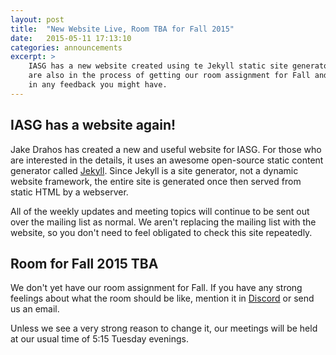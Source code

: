 ```yaml
---
layout: post
title:  "New Website Live, Room TBA for Fall 2015"
date:   2015-05-11 17:13:10
categories: announcements
excerpt: >
    IASG has a new website created using te Jekyll static site generator. We
    are also in the process of getting our room assignment for Fall and are interested
    in any feedback you might have.
---
```

IASG has a website again!
-------------------------

Jake Drahos has created a new and useful website for IASG. For those
who are interested in the details, it uses an awesome open-source 
static content generator called [Jekyll](https://jekyllrb.io). Since
Jekyll is a site generator, not a dynamic website framework, the entire
site is generated once then served from static HTML by a webserver.

All of the weekly updates and meeting topics will continue to be sent out
over the mailing list as normal. We aren't replacing the mailing list with
the website, so you don't need to feel obligated to check this site repeatedly.

Room for Fall 2015 TBA
----------------------

We don't yet have our room assignment for Fall. If you have any strong feelings
about what the room should be like, mention it in [Discord](https://discord.gg/3xxec7V5zN) or
send us an email.

Unless we see a very strong reason to change it, our meetings will be held at our usual
time of 5:15 Tuesday evenings.
